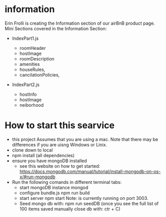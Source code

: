 # information
Erin Frolli is creating the Information section of our airBnB product page.
Mini Sections covered in the Information Section:
- IndexPart1.js
  - roomHeader
  - hostImage
  - roomDescription
  - amenities
  - houseRules,
  - cancilationPolicies,

- IndexPart2.js
  - hostInfo
  - hostImage
  - neiborhood

# How to start this searvice

- this project Assumes that you are using a mac. Note that there may be differences if you are uisng Windows or Linix.
- clone down to local 
- npm install (all dependencies)
- ensure you have mongoDB installed 
  - see this website on how to get started: https://docs.mongodb.com/manual/tutorial/install-mongodb-on-os-x/#run-mongodb
- Run the following comands in different terminal tabs:
  - start mongoDB instance
    mongod
  - configure bundle.js 
    npm run build
  - start server
    npm start
    Note: is currently running on port 3003.
  - Seed mongo db with:
    npm run seedDB
    (once you see the full list of 100 items saved manually close db with: ctr + C)